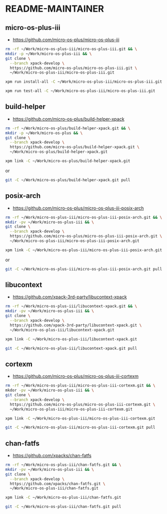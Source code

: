 # README-MAINTAINER

## micro-os-plus-iii

- <https://github.com/micro-os-plus/micro-os-plus-iii>

```sh
rm -rf ~/Work/micro-os-plus-iii/micro-os-plus-iii.git && \
mkdir -p ~/Work/micro-os-plus-iii && \
git clone \
  --branch xpack-develop \
  https://github.com/micro-os-plus/micro-os-plus-iii.git \
  ~/Work/micro-os-plus-iii/micro-os-plus-iii.git
```

```sh
xpm run install-all -C ~/Work/micro-os-plus-iii/micro-os-plus-iii.git

xpm run test-all -C ~/Work/micro-os-plus-iii/micro-os-plus-iii.git
```

## build-helper

- <https://github.com/micro-os-plus/build-helper-xpack>

```sh
rm -rf ~/Work/micro-os-plus/build-helper-xpack.git && \
mkdir -p ~/Work/micro-os-plus && \
git clone \
  --branch xpack-develop \
  https://github.com/micro-os-plus/build-helper-xpack.git \
  ~/Work/micro-os-plus/build-helper-xpack.git

xpm link -C ~/Work/micro-os-plus/build-helper-xpack.git
```

or

```sh
git -C ~/Work/micro-os-plus/build-helper-xpack.git pull
```

## posix-arch

- <https://github.com/micro-os-plus/micro-os-plus-iii-posix-arch>

```sh
rm -rf ~/Work/micro-os-plus-iii/micro-os-plus-iii-posix-arch.git && \
mkdir -pv ~/Work/micro-os-plus-iii && \
git clone \
  --branch xpack-develop \
  https://github.com/micro-os-plus/micro-os-plus-iii-posix-arch.git \
  ~/Work/micro-os-plus-iii/micro-os-plus-iii-posix-arch.git

xpm link -C ~/Work/micro-os-plus-iii/micro-os-plus-iii-posix-arch.git
```

or

```sh
git -C ~/Work/micro-os-plus-iii/micro-os-plus-iii-posix-arch.git pull
```

## libucontext

- <https://github.com/xpack-3rd-party/libucontext-xpack>

```sh
rm -rf ~/Work/micro-os-plus-iii/libucontext-xpack.git && \
mkdir -pv ~/Work/micro-os-plus-iii && \
git clone \
  --branch xpack-develop \
  https://github.com/xpack-3rd-party/libucontext-xpack.git \
  ~/Work/micro-os-plus-iii/libucontext-xpack.git

xpm link -C ~/Work/micro-os-plus-iii/libucontext-xpack.git
```

```sh
git -C ~/Work/micro-os-plus-iii/libucontext-xpack.git pull
```

## cortexm

- <https://github.com/micro-os-plus/micro-os-plus-iii-cortexm>

```sh
rm -rf ~/Work/micro-os-plus-iii/micro-os-plus-iii-cortexm.git && \
mkdor -pv ~/Work/micro-os-plus-iii && \
git clone \
  --branch xpack-develop \
  https://github.com/micro-os-plus/micro-os-plus-iii-cortexm.git \
  ~/Work/micro-os-plus-iii/micro-os-plus-iii-cortexm.git

xpm link -C ~/Work/micro-os-plus-iii/micro-os-plus-iii-cortexm.git
```

```sh
git -C ~/Work/micro-os-plus-iii/micro-os-plus-iii-cortexm.git pull
```

## chan-fatfs

- <https://github.com/xpacks/chan-fatfs>

```sh
rm -rf ~/Work/micro-os-plus-iii/chan-fatfs.git && \
mkdir -pv ~/Work/micro-os-plus-iii && \
git clone \
  --branch xpack-develop \
  https://github.com/xpacks/chan-fatfs.git \
  ~/Work/micro-os-plus-iii/chan-fatfs.git

xpm link -C ~/Work/micro-os-plus-iii/chan-fatfs.git
```

```sh
git -C ~/Work/micro-os-plus-iii/chan-fatfs.git pull
```

